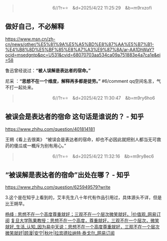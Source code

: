
>　　　　　　　　6//?r=⭐　&d=2025/4/22 11:25:29　&b=m9rxzofi
## 做好自己，不必解释
https://www.msn.cn/zh-cn/news/other/%E5%81%9A%E5%A5%BD%E8%87%AA%E5%B7%B1-%E4%B8%8D%E5%BF%85%E8%A7%A3%E9%87%8A/ar-AA1DhWaY?ocid=msedgntp&pc=U531&cvid=68070703aa534ca09a751883e4a7ca1e&ei=58

鲁迅曾经说过：**“被人误解是表达者的宿命。”**

尼采
：**“思想不在一个维度，解释再多都是徒劳。”**
#6/comment qq空间名言，气不打一起处来。

>　　　　　　　　6//?r=⭐　&d=2025/4/22 11:30:47　&b=m9ry6ho6
## 被误会是表达者的宿命 这句话是谁说的？ - 知乎
https://www.zhihu.com/question/401814181

王朔《看上去很美》
“被误会是表达者的宿命，却也不必因此就把别人都当无可救药的傻瓜或一概斥为别有用心。”

>　　　　　　　　6//?r=⭐　&d=2025/4/22 11:32:16　&b=m9ry8ec6
## “被误解是表达者的宿命”出处在哪？ - 知乎
https://www.zhihu.com/question/625949579?write

3.这个是在知乎上看到的，艾丰先生八十年代有作品引用过，具体源头不详，但是比王朔早。

[杨绛 : 思想不在一个高度尊重就好；三观不在一个层次微笑就好。|价值观_网易订阅](https://www.163.com/dy/article/JFKO65CB0556ACB1.html)
[复旦大学陈果教授：思想不在一个高度，尊重就好，三观不在一个层次，微笑就好_生活_认知_因为](https://www.sohu.com/a/792124747_121900919)[易中天说：思想不在一个高度尊重就好，三观不在一个层次微笑就好|顾漫|安宁|秋叶|拉宾德拉纳特·泰戈尔_网易订阅](https://www.163.com/dy/article/JJ2806PL055650AZ.html)
